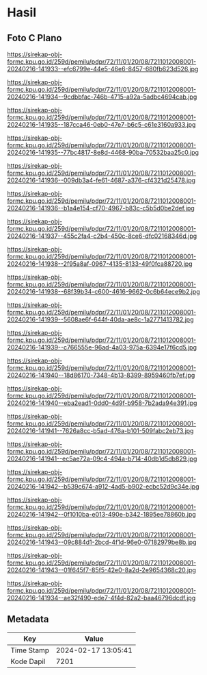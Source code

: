 # Hasil

## Foto C Plano

https://sirekap-obj-formc.kpu.go.id/259d/pemilu/pdpr/72/11/01/20/08/7211012008001-20240216-141933--efc6799e-44e5-46e6-8457-680fb623d526.jpg

https://sirekap-obj-formc.kpu.go.id/259d/pemilu/pdpr/72/11/01/20/08/7211012008001-20240216-141934--9cdbbfac-746b-4715-a92a-5adbc4694cab.jpg

https://sirekap-obj-formc.kpu.go.id/259d/pemilu/pdpr/72/11/01/20/08/7211012008001-20240216-141935--187cca46-0eb0-47e7-b6c5-c61e3160a933.jpg

https://sirekap-obj-formc.kpu.go.id/259d/pemilu/pdpr/72/11/01/20/08/7211012008001-20240216-141935--77bc4817-8e8d-4468-90ba-70532baa25c0.jpg

https://sirekap-obj-formc.kpu.go.id/259d/pemilu/pdpr/72/11/01/20/08/7211012008001-20240216-141936--009db3a4-fe61-4687-a376-cf4321d25478.jpg

https://sirekap-obj-formc.kpu.go.id/259d/pemilu/pdpr/72/11/01/20/08/7211012008001-20240216-141936--b1a4e154-cf70-4967-b83c-c5b5d0be2def.jpg

https://sirekap-obj-formc.kpu.go.id/259d/pemilu/pdpr/72/11/01/20/08/7211012008001-20240216-141937--455c2fa4-c2b4-450c-8ce6-dfc02168346d.jpg

https://sirekap-obj-formc.kpu.go.id/259d/pemilu/pdpr/72/11/01/20/08/7211012008001-20240216-141938--2f95a8af-0967-4135-8133-49f0fca88720.jpg

https://sirekap-obj-formc.kpu.go.id/259d/pemilu/pdpr/72/11/01/20/08/7211012008001-20240216-141938--68f39b34-c600-4616-9662-0c6b64ece9b2.jpg

https://sirekap-obj-formc.kpu.go.id/259d/pemilu/pdpr/72/11/01/20/08/7211012008001-20240216-141939--5608ae6f-644f-40da-ae8c-1a2771413782.jpg

https://sirekap-obj-formc.kpu.go.id/259d/pemilu/pdpr/72/11/01/20/08/7211012008001-20240216-141939--c766555e-96ad-4a03-975a-6394e17f6cd5.jpg

https://sirekap-obj-formc.kpu.go.id/259d/pemilu/pdpr/72/11/01/20/08/7211012008001-20240216-141940--18d86170-7348-4b13-8399-8959460fb7ef.jpg

https://sirekap-obj-formc.kpu.go.id/259d/pemilu/pdpr/72/11/01/20/08/7211012008001-20240216-141940--eba2ead1-0dd0-4d9f-b958-7b2ada94e391.jpg

https://sirekap-obj-formc.kpu.go.id/259d/pemilu/pdpr/72/11/01/20/08/7211012008001-20240216-141941--7626a8cc-b5ad-476a-b101-509fabc2eb73.jpg

https://sirekap-obj-formc.kpu.go.id/259d/pemilu/pdpr/72/11/01/20/08/7211012008001-20240216-141941--ec5ae72a-09c4-494a-b714-40db1d5db829.jpg

https://sirekap-obj-formc.kpu.go.id/259d/pemilu/pdpr/72/11/01/20/08/7211012008001-20240216-141942--b539c674-a912-4ad5-b902-ecbc52d9c34e.jpg

https://sirekap-obj-formc.kpu.go.id/259d/pemilu/pdpr/72/11/01/20/08/7211012008001-20240216-141942--0f1010ba-e013-490e-b342-1895ee78860b.jpg

https://sirekap-obj-formc.kpu.go.id/259d/pemilu/pdpr/72/11/01/20/08/7211012008001-20240216-141943--09c884d1-2bcd-4f1d-96e0-07182979be8b.jpg

https://sirekap-obj-formc.kpu.go.id/259d/pemilu/pdpr/72/11/01/20/08/7211012008001-20240216-141943--01f645f7-85f5-42e0-8a2d-2e9654368c20.jpg

https://sirekap-obj-formc.kpu.go.id/259d/pemilu/pdpr/72/11/01/20/08/7211012008001-20240216-141934--ae32f490-ede7-4f4d-82a2-baa46796dcdf.jpg


## Metadata

| Key        | Value               |
| ---------- | ------------------- |
| Time Stamp | 2024-02-17 13:05:41 |
| Kode Dapil | 7201                |



